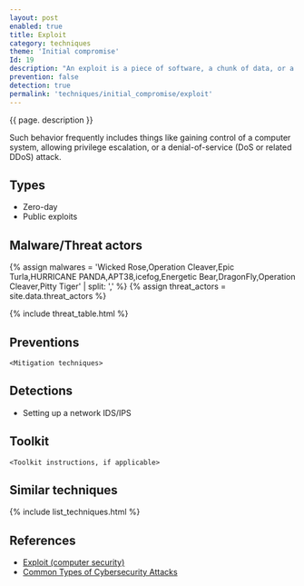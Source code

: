 ```yaml
---
layout: post
enabled: true
title: Exploit
category: techniques
theme: 'Initial compromise'
Id: 19
description: "An exploit is a piece of software, a chunk of data, or a sequence of commands that takes advantage of a bug or vulnerability to cause unintended or unanticipated behavior to occur on computer software, hardware, or something electronic (usually computerized)."
prevention: false
detection: true
permalink: 'techniques/initial_compromise/exploit'
---
```

{{ page. description }}

Such behavior frequently includes things like gaining control of a computer system, allowing privilege escalation, or a denial-of-service (DoS or related DDoS) attack.


## Types

* Zero-day
* Public exploits

## Malware/Threat actors

{% assign malwares = 'Wicked Rose,Operation Cleaver,Epic Turla,HURRICANE PANDA,APT38,icefog,Energetic Bear,DragonFly,Operation Cleaver,Pitty Tiger' | split: ',' %}
{% assign threat_actors = site.data.threat_actors %}

{% include threat_table.html %}

## Preventions

`<Mitigation techniques>`

## Detections

* Setting up a network IDS/IPS

## Toolkit

`<Toolkit instructions, if applicable>`

## Similar techniques

{% include list_techniques.html %}


## References

* [Exploit (computer security)](https://en.wikipedia.org/wiki/Exploit_(computer_security))
* [Common Types of Cybersecurity Attacks](https://www.rapid7.com/fundamentals/types-of-attacks/)
